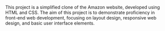 This project is a simplified clone of the Amazon website, developed using HTML and CSS. The aim of this project is to demonstrate proficiency in front-end web development, focusing on layout design, responsive web design, and basic user interface elements.
